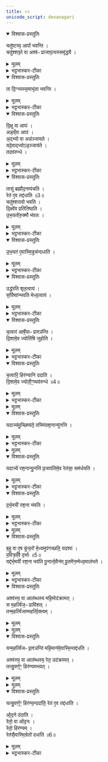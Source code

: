 ```yaml
---
title: ०२
unicode_script: devanagari
---
```



<details open><summary>विश्वास-प्रस्तुतिः</summary>

चतु॑ष्टय्य॒ आपो॑ भवन्ति ।  
चतु॑श्शफो॒ वा अश्व॑ᳶ प्राजाप॒त्यस्समृ॑द्ध्यै ।  
</details>

<details><summary>मूलम्</summary>

चतु॑ष्टय्य॒ आपो॑ भवन्ति ।  
चतु॑श्शफो॒ वा अश्व॑ᳶ प्राजाप॒त्यस्समृ॑द्ध्यै ।  
</details>

<details><summary>भट्टभास्कर-टीका</summary>

1चतुष्टय्य इति ॥ चत्वारोऽवयवा यासां ताः चतुष्टय्यः । 'संख्याया अवयवे तयप्' चतुष्प्रकारा इत्यर्थः । आप इति । वर्ष्याः कूप्याः स्थावराः वहन्त्यश्च । एवं चतुष्टयीनामपां अन्वयः समृद्ध्यै भवति, अश्वस्य चतुश्शफत्वात् तस्य प्राजापत्यत्वात् । प्रजापत्यक्षिपरिणामत्वात्तस्य प्राजापत्यत्वम् ।
</details>

<details open><summary>विश्वास-प्रस्तुतिः</summary>

ता दि॒ग्भ्यस्स॒माभृ॑ता भवन्ति ।  
</details>

<details><summary>मूलम्</summary>

ता दि॒ग्भ्यस्स॒माभृ॑ता भवन्ति ।  
</details>

<details><summary>भट्टभास्कर-टीका</summary>

ताः चतुष्टय्यः आपश्रतसृभ्यो दिग्भ्यः समाहृताः भवन्ति नैकस्या एव ।  
</details>

<details open><summary>विश्वास-प्रस्तुतिः</summary>

दि॒क्षु वा आपः॑ ।  
अन्न॒व्ँवा आपः॑ ।  
अ॒द्भ्यो वा अन्न॑ञ्जायते ।  
यदे॒वाद्भ्योऽन्न॒ञ्जाय॑ते ।  
तदव॑रुन्धे ।  
</details>

<details><summary>मूलम्</summary>

दि॒क्षु वा आपः॑ ।  
अन्न॒व्ँवा आपः॑ ।  
अ॒द्भ्यो वा अन्न॑ञ्जायते ।  
यदे॒वाद्भ्योऽन्न॒ञ्जाय॑ते ।  
तदव॑रुन्धे ।  
</details>

<details><summary>भट्टभास्कर-टीका</summary>

सर्वासु हि दिक्षु आपस्सन्ति । आपश्च अन्नहेतवः, तदधीनजन्मत्वात् । तस्मात् यावत्किंचित् अप्कारणकमन्नं तत्सर्वं अवरुन्धे सर्वदिगन्वयात् ॥
</details>

<details open><summary>विश्वास-प्रस्तुतिः</summary>

तासु॑ ब्रह्मौद॒नम्प॑चति ।  
रेत॑ ए॒व तद्द॑धाति ॥3॥  
चतु॑श्शरावो भवति ।  
दि॒क्ष्वे॑व प्रति॑तिष्ठति ।  
उ॒भ॒यतो॑रु॒क्मौ भ॑वतः ।  
</details>

<details><summary>मूलम्</summary>

तासु॑ ब्रह्मौद॒नम्प॑चति ।  
रेत॑ ए॒व तद्द॑धाति ॥3॥  
चतु॑श्शरावो भवति ।  
दि॒क्ष्वे॑व प्रति॑तिष्ठति ।  
उ॒भ॒यतो॑रु॒क्मौ भ॑वतः ।  
</details>

<details><summary>भट्टभास्कर-टीका</summary>

2तास्विति ॥ देवयजनाध्यवसानानन्तरं औपासने श्रपणं ब्रह्मौदनस्य । तत्प्रजासृष्ट्यर्थं रेतः स्थापयति । चतुश्शराव इति । चतुर्षु शरावेषु संस्कृतश्चतुश्शरावः प्रमाणो वा शराव आढकाः । 'द्विगोः' इति लुक्, 'इगन्तकाल' इति पूर्वपदप्रकृतिस्वरत्वम् ॥
</details>

<details open><summary>विश्वास-प्रस्तुतिः</summary>

उ॒भ॒यत॑ ए॒वास्मि॒न्रुच॑न्दधाति ।  
</details>

<details><summary>मूलम्</summary>

उ॒भ॒यत॑ ए॒वास्मि॒न्रुच॑न्दधाति ।  
</details>

<details><summary>भट्टभास्कर-टीका</summary>

3उभयत इति ॥ आदावन्ते च ब्रह्मौदनस्य राजतसौवर्णरुक्मनिधानात् यजमाने द्वयोर्वयसोः दीप्तिं दधाति ।  
</details>

<details open><summary>विश्वास-प्रस्तुतिः</summary>

उद्ध॑रति शृत॒त्वाय॑ ।  
स॒र्पिष्वा॑न्भवति मेध्य॒त्वाय॑ ।  
</details>

<details><summary>मूलम्</summary>

उद्ध॑रति शृत॒त्वाय॑ ।  
स॒र्पिष्वा॑न्भवति मेध्य॒त्वाय॑ ।  
</details>

<details><summary>भट्टभास्कर-टीका</summary>

उद्धरतीत्यादि । पात्र्यां राजतं रुक्मं निधाय तस्मिन् ब्रह्मौदनं उद्धरति, तत् शृतत्वाय पक्वत्वाय भवति । पक्वं ह्युद्ध्रियते । यद्वा - रुक्मस्योपरि धारणमुद्धरणं तच्छृतत्वाय भवति । सर्पिष्वान् बहुसर्पिष्कः प्रभूतेन सर्पिषा उपसेक्तव्यः । तत् मेघार्हत्वाय भवति ।  
</details>

<details open><summary>विश्वास-प्रस्तुतिः</summary>

च॒त्वार॑ आर्षे॒याᳶ प्राश्ञ॑न्ति ।  
दि॒शामे॒व ज्योति॑षि जुहोति ।  
</details>

<details><summary>मूलम्</summary>

च॒त्वार॑ आर्षे॒याᳶ प्राश्ञ॑न्ति ।  
दि॒शामे॒व ज्योति॑षि जुहोति ।  
</details>

<details><summary>भट्टभास्कर-टीका</summary>

चत्वार इति । आर्षेया महर्त्विजः । यद्वा - मुख्येष्वसन्निहितेषु अशक्तेषु वा ऋत्विक्षु आर्षेयस्यैव प्रतिनिधानार्थं आर्षेयग्रहणं, ऋषेरपत्यानि आर्षेयाः प्रसिद्धप्रवराः । 'इतश्रानिञः' इति ढक् । तत्सर्वासामपि दिशां संबन्धिनि 'ज्योतिषि हुतं भवति ॥
</details>

<details open><summary>विश्वास-प्रस्तुतिः</summary>

च॒त्वारि॒ हिर॑ण्यानि ददाति ।  
दि॒शामे॒व ज्योती॒ꣳ॒ष्यव॑रुन्धे ॥4॥  
</details>

<details><summary>मूलम्</summary>

च॒त्वारि॒ हिर॑ण्यानि ददाति ।  
दि॒शामे॒व ज्योती॒ꣳ॒ष्यव॑रुन्धे ॥4॥  
</details>

<details><summary>भट्टभास्कर-टीका</summary>

4चत्वारीति ॥ ब्रह्मौदनं प्राशितवद्भ्यः चत्वारि हिरण्यानि चतुरो निष्कान् बहु मूल्यं ददाति । दिक्चतुष्टयसंबन्धीनि ज्योतींषि लभते हिरण्यस्य ज्योतिष्ट्वात् ॥
</details>


<details><summary>मूलम्</summary>

यदाज्य॑मु॒च्छिष्य॑ते ।  
तस्मि॑न्रश॒नान्यु॑नत्ति ।  
</details>

<details open><summary>विश्वास-प्रस्तुतिः</summary>

यदाज्य॑मु॒च्छिष्य॑ते॒ तस्मि॑न्रश॒नान्यु॑नत्ति ।  
</details>

<details><summary>मूलम्</summary>

यदाज्य॑मु॒च्छिष्य॑ते॒ तस्मि॑न्रश॒नान्यु॑नत्ति ।  
</details>

<details><summary>भट्टभास्कर-टीका</summary>

5यदिति ॥ ब्रह्मौदनस्य यदाज्यमुच्छिष्टं अतिशिष्टं पात्रस्थं तस्मिन् रशनां अश्वाभिधानीं न्युनत्ति अनक्ति । उन्दतेः 'श्नान्नलोपः' इति लोपः ।
</details>


<details><summary>मूलम्</summary>

प्र॒जाप॑ति॒र्वा ओ॑द॒नः ।  
रेत॒ आज्य॑म् ।  

यदाज्ये॑ रश॒नान्यु॒नत्ति॑ ।  
प्र॒जाप॑तिमे॒व रेत॑सा॒ सम॑र्धयति ।  
</details>

<details open><summary>विश्वास-प्रस्तुतिः</summary>

यदाज्ये॑ रश॒नान्यु॒नत्ति॑ प्र॒जाप॑तिमे॒व रेत॑सा॒ सम॑र्धयति ।  
</details>

<details><summary>मूलम्</summary>

यदाज्ये॑ रश॒नान्यु॒नत्ति॑ प्र॒जाप॑तिमे॒व रेत॑सा॒ सम॑र्धयति ।  
</details>

<details><summary>भट्टभास्कर-टीका</summary>

प्रजापतिर्वा इत्यादि । ओदनमिश्रे आज्ये रशनायाः न्युन्दनात् तयोश्च प्रजापतिरेतस्स्वभावयो रशनामनुप्रविश्य स्थितत्वात् प्रजापतिं रेतसा सममेव नित्ययुक्तं करोति ॥
</details>

<details open><summary>विश्वास-प्रस्तुतिः</summary>

द॒र्भ॒मयी॑ रश॒ना भ॑वति ।   
</details>

<details><summary>मूलम्</summary>

द॒र्भ॒मयी॑ रश॒ना भ॑वति ।   
</details>

<details><summary>भट्टभास्कर-टीका</summary>

6दर्भमयीति ॥ अर्धं 'मौञ्जी भवति' इत्युक्तत्वात् । यथोक्तं - 'दर्भमयी मौञ्जी रशना' इति । शरादित्वात् मयट् ।
</details>


<details><summary>मूलम्</summary>

ब॒हु वा ए॒ष कु॑च॒रो॑ मे॒ध्यमुप॑गच्छति ।  
यदश्वः॑ ।  
प॒वित्र॒व्ँवै द॒र्भाः ॥5॥  

यद्द॑र्भ॒मयी॑ रश॒ना भव॑ति ।  
पु॒नात्ये॒वैन॑म् ।  
पू॒तमे॑न॒म्मेध्य॒माल॑भते ।  
</details>

<details open><summary>विश्वास-प्रस्तुतिः</summary>

ब॒हु वा ए॒ष कु॑च॒रो॑ मे॒ध्यमुप॑गच्छति॒ यदश्वः॑ ।  
प॒वित्र॒व्ँवै द॒र्भाः ॥5॥  
यद्द॑र्भ॒मयी॑ रश॒ना भव॑ति पु॒नात्ये॒वैन॑म् पू॒तमे॑न॒म्मेध्य॒माल॑भते ।  
</details>

<details><summary>मूलम्</summary>

ब॒हु वा ए॒ष कु॑च॒रो॑ मे॒ध्यमुप॑गच्छति॒ यदश्वः॑ ।  
प॒वित्र॒व्ँवै द॒र्भाः ॥5॥  
यद्द॑र्भ॒मयी॑ रश॒ना भव॑ति पु॒नात्ये॒वैन॑म् पू॒तमे॑न॒म्मेध्य॒माल॑भते ।  
</details>

<details><summary>भट्टभास्कर-टीका</summary>

बहु वा इति । अनियतसञ्चारित्वात् क्षितिचार्यश्वः बह्वमेध्यं स्थानं उपगच्छति । 'ययतोश्चातदर्थे' इत्युत्तरपदान्तोदात्तत्वम् ॥
</details>

<details open><summary>विश्वास-प्रस्तुतिः</summary>

अश्व॑स्य॒ वा आल॑ब्धस्य महि॒मोद॑क्रामत् ।   
स म॒हर्त्वि॑ज॒ᳶ प्रावि॑शत् ।  
तन्म॒हर्त्वि॑जाम्महर्त्वि॒क्त्वम् ।  
</details>

<details><summary>मूलम्</summary>

अश्व॑स्य॒ वा आल॑ब्धस्य महि॒मोद॑क्रामत् ।   
स म॒हर्त्वि॑ज॒ᳶ प्रावि॑शत् ।  
तन्म॒हर्त्वि॑जाम्महर्त्वि॒क्त्वम् ।  
</details>


<details><summary>मूलम्</summary>

यन्म॒हर्त्वि॑जᳶ प्रा॒श्ञन्ति॑ ।  
म॒हि॒मान॑मे॒वास्मि॒न्तद्द॑धति ।  
</details>

<details open><summary>विश्वास-प्रस्तुतिः</summary>

यन्म॒हर्त्वि॑जᳶ प्रा॒श्ञन्ति॑  महि॒मान॑मे॒वास्मि॒न्तद्द॑धति ।  

अश्व॑स्य॒ वा आल॑ब्धस्य॒ रेत॒ उद॑क्रामत् ।  
तत्सु॒वर्ण॒ꣳ॒ हिर॑ण्यमभवत् ।  
</details>

<details><summary>मूलम्</summary>

यन्म॒हर्त्वि॑जᳶ प्रा॒श्ञन्ति॑  महि॒मान॑मे॒वास्मि॒न्तद्द॑धति ।  

अश्व॑स्य॒ वा आल॑ब्धस्य॒ रेत॒ उद॑क्रामत् ।  
तत्सु॒वर्ण॒ꣳ॒ हिर॑ण्यमभवत् ।  
</details>


<details><summary>मूलम्</summary>

यत्सु॒वर्ण॒ꣳ॒ हिर॑ण्य॒न्ददा॑ति ।  
रेत॑ ए॒व तद्द॑धाति ।  
</details>

<details open><summary>विश्वास-प्रस्तुतिः</summary>

यत्सु॒वर्ण॒ꣳ॒ हिर॑ण्य॒न्ददा॑ति॒ रेत॑ ए॒व तद्द॑धाति ।  

ओ॒द॒ने द॑दाति ।  
रेतो॒ वा ओ॑द॒नः ।  
रेतो॒ हिर॑ण्यम् ।  
रेत॑सै॒वास्मि॒न्रेतो॑ दधाति ॥6॥  
</details>

<details><summary>मूलम्</summary>

यत्सु॒वर्ण॒ꣳ॒ हिर॑ण्य॒न्ददा॑ति॒ रेत॑ ए॒व तद्द॑धाति ।  

ओ॒द॒ने द॑दाति ।  
रेतो॒ वा ओ॑द॒नः ।  
रेतो॒ हिर॑ण्यम् ।  
रेत॑सै॒वास्मि॒न्रेतो॑ दधाति ॥6॥  
</details>

<details><summary>भट्टभास्कर-टीका</summary>

7अश्वस्येत्यादि ॥ ओदनभोजने दक्षिणात्वेन हिरण्यं ददाति । द्वयोरप्योदनहिरण्ययोः रेतस्त्वात् रेतसा सहितं रेतोऽस्मिन्यजमाने स्थापितं भवति । ततः सर्वप्रजासमृद्धिरिति ॥


इति तैत्तिरीयेब्राह्मणे तृतीये अष्टमे अश्वमेधे द्वितीयोऽनुवाकः ॥  

</details>

